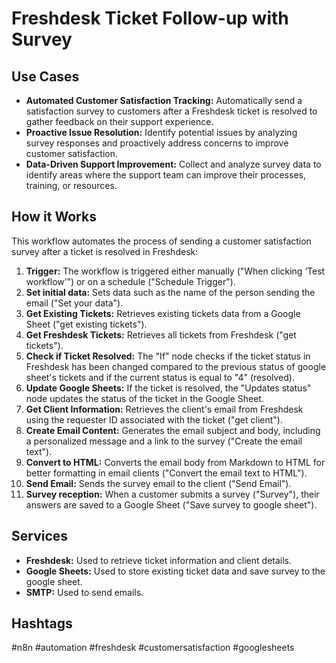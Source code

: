 # Freshdesk Ticket Follow-up with Survey

## Use Cases

- **Automated Customer Satisfaction Tracking:** Automatically send a satisfaction survey to customers after a Freshdesk ticket is resolved to gather feedback on their support experience.
- **Proactive Issue Resolution:** Identify potential issues by analyzing survey responses and proactively address concerns to improve customer satisfaction.
- **Data-Driven Support Improvement:** Collect and analyze survey data to identify areas where the support team can improve their processes, training, or resources.

## How it Works

This workflow automates the process of sending a customer satisfaction survey after a ticket is resolved in Freshdesk:

1.  **Trigger:** The workflow is triggered either manually ("When clicking ‘Test workflow’") or on a schedule ("Schedule Trigger").
2.  **Set initial data:** Sets data such as the name of the person sending the email ("Set your data").
3.  **Get Existing Tickets:** Retrieves existing tickets data from a Google Sheet ("get existing tickets").
4.  **Get Freshdesk Tickets:** Retrieves all tickets from Freshdesk ("get tickets").
5.  **Check if Ticket Resolved:** The "If" node checks if the ticket status in Freshdesk has been changed compared to the previous status of google sheet's tickets and if the current status is equal to "4" (resolved).
6.  **Update Google Sheets:** If the ticket is resolved, the "Updates status" node updates the status of the ticket in the Google Sheet.
7.  **Get Client Information:** Retrieves the client's email from Freshdesk using the requester ID associated with the ticket ("get client").
8.  **Create Email Content:** Generates the email subject and body, including a personalized message and a link to the survey ("Create the email text").
9.  **Convert to HTML:** Converts the email body from Markdown to HTML for better formatting in email clients ("Convert the email text to HTML").
10. **Send Email:** Sends the survey email to the client ("Send Email").
11. **Survey reception:** When a customer submits a survey ("Survey"), their answers are saved to a Google Sheet ("Save survey to google sheet").

## Services

-   **Freshdesk:** Used to retrieve ticket information and client details.
-   **Google Sheets:** Used to store existing ticket data and save survey to the google sheet.
-   **SMTP:** Used to send emails.

## Hashtags

#n8n #automation #freshdesk #customersatisfaction #googlesheets
